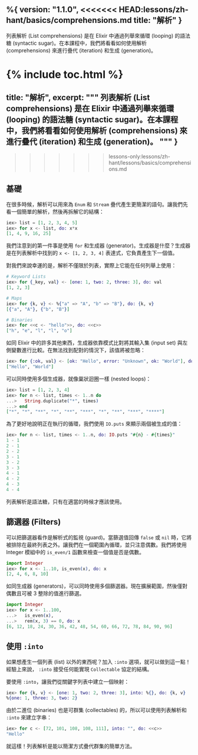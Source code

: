 %{
  version: "1.1.0",
<<<<<<< HEAD:lessons/zh-hant/basics/comprehensions.md
  title: "解析"
}
---

列表解析 (List comprehensions) 是在 Elixir 中通過列舉來循環 (looping) 的語法糖 (syntactic sugar)。在本課程中，我們將看看如何使用解析 (comprehensions) 來進行疊代 (iteration) 和生成 (generation)。

{% include toc.html %}
=======
  title: "解析",
  excerpt: """
  列表解析 (List comprehensions) 是在 Elixir 中通過列舉來循環 (looping) 的語法糖 (syntactic sugar)。在本課程中，我們將看看如何使用解析 (comprehensions) 來進行疊代 (iteration) 和生成 (generation)。
  """
}
---
>>>>>>> lessons-only:lessons/zh-hant/lessons/basics/comprehensions.md

## 基礎

在很多時候，解析可以用來為 `Enum` 和 `Stream` 疊代產生更簡潔的語句。讓我們先看一個簡單的解析，然後再拆解它的結構：

```elixir
iex> list = [1, 2, 3, 4, 5]
iex> for x <- list, do: x*x
[1, 4, 9, 16, 25]
```

我們注意到的第一件事是使用 `for` 和生成器 (generator)。生成器是什麼？生成器是在列表解析中找到的 `x <- [1, 2, 3, 4]` 表達式，它負責產生下一個值。

對我們來說幸運的是，解析不僅限於列表，實際上它能在任何列舉上使用：

```elixir
# Keyword Lists
iex> for {_key, val} <- [one: 1, two: 2, three: 3], do: val
[1, 2, 3]

# Maps
iex> for {k, v} <- %{"a" => "A", "b" => "B"}, do: {k, v}
[{"a", "A"}, {"b", "B"}]

# Binaries
iex> for <<c <- "hello">>, do: <<c>>
["h", "e", "l", "l", "o"]
```

如同 Elixir 中的許多其他東西，生成器依靠模式比對將其輸入集 (input set) 與左側變數進行比較。在無法找到配對的情況下，該值將被忽略：

```elixir
iex> for {:ok, val} <- [ok: "Hello", error: "Unknown", ok: "World"], do: val
["Hello", "World"]
```

可以同時使用多個生成器，就像巢狀迴圈一樣 (nested loops)：

```elixir
iex> list = [1, 2, 3, 4]
iex> for n <- list, times <- 1..n do
...>   String.duplicate("*", times)
...> end
["*", "*", "**", "*", "**", "***", "*", "**", "***", "****"]
```

為了更好地說明正在執行的循環，我們使用 `IO.puts` 來顯示兩個被生成的值：

```elixir
iex> for n <- list, times <- 1..n, do: IO.puts "#{n} - #{times}"
1 - 1
2 - 1
2 - 2
3 - 1
3 - 2
3 - 3
4 - 1
4 - 2
4 - 3
4 - 4
```

列表解析是語法糖，只有在適當的時候才應該使用。

## 篩選器 (Filters)

可以把篩選器看作是解析式的監視 (guard)。當篩選值回傳 `false` 或 `nil` 時，它將被排除在最終列表之外。讓我們在一個範圍內循環，並只注意偶數。我們將使用 Integer 模組中的 `is_even/1` 函數來檢查一個值是否是偶數。

```elixir
import Integer
iex> for x <- 1..10, is_even(x), do: x
[2, 4, 6, 8, 10]
```

如同生成器 (generators)，可以同時使用多個篩選器。現在擴展範圍，然後僅對偶數且可被 3 整除的值進行篩選。

```elixir
import Integer
iex> for x <- 1..100,
...>   is_even(x),
...>   rem(x, 3) == 0, do: x
[6, 12, 18, 24, 30, 36, 42, 48, 54, 60, 66, 72, 78, 84, 90, 96]
```

## 使用 `:into`

如果想產生一個列表 (list) 以外的東西呢？加入 `:into` 選項，就可以做到這一點！經驗上來說， `:into` 接受任何能實現 `Collectable` 協定的結構。

要使用 `:into`，讓我們從關鍵字列表中建立一個映射：

```elixir
iex> for {k, v} <- [one: 1, two: 2, three: 3], into: %{}, do: {k, v}
%{one: 1, three: 3, two: 2}
```

由於二進位 (binaries) 也是可群集 (collectables) 的，所以可以使用列表解析和 `:into` 來建立字串：

```elixir
iex> for c <- [72, 101, 108, 108, 111], into: "", do: <<c>>
"Hello"
```

就這樣！列表解析是能以簡潔方式疊代群集的簡單方法。
